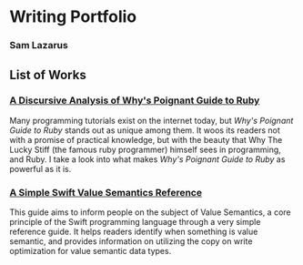 # Writing Portfolio
### Sam Lazarus

## List of Works

### [A Discursive Analysis of Why's Poignant Guide to Ruby](discursive-analysis.md)

Many programming tutorials exist on the internet today, but *Why's Poignant Guide to Ruby* stands out as unique among them. It woos its readers not with a promise of practical knowledge, but with the beauty that Why The Lucky Stiff (the famous ruby programmer) himself sees in programming, and Ruby. I take a look into what makes *Why's Poignant Guide to Ruby* as powerful as it is.

### [A Simple Swift Value Semantics Reference](reference-guide.md)

This guide aims to inform people on the subject of Value Semantics, a core principle of the Swift programming language through a very simple reference guide. It helps readers identify when something is value semantic, and provides information on utilizing the copy on write optimization for value semantic data types.